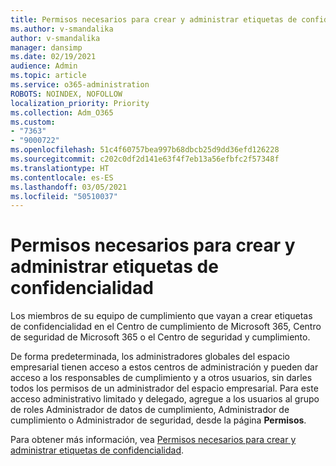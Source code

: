 ```yaml
---
title: Permisos necesarios para crear y administrar etiquetas de confidencialidad
ms.author: v-smandalika
author: v-smandalika
manager: dansimp
ms.date: 02/19/2021
audience: Admin
ms.topic: article
ms.service: o365-administration
ROBOTS: NOINDEX, NOFOLLOW
localization_priority: Priority
ms.collection: Adm_O365
ms.custom:
- "7363"
- "9000722"
ms.openlocfilehash: 51c4f60757bea997b68dbcb25d9dd36efd126228
ms.sourcegitcommit: c202c0df2d141e63f4f7eb13a56efbfc2f57348f
ms.translationtype: HT
ms.contentlocale: es-ES
ms.lasthandoff: 03/05/2021
ms.locfileid: "50510037"
---
```

# <a name="permissions-required-to-create-and-manage-sensitivity-labels"></a>Permisos necesarios para crear y administrar etiquetas de confidencialidad

Los miembros de su equipo de cumplimiento que vayan a crear etiquetas de confidencialidad en el Centro de cumplimiento de Microsoft 365, Centro de seguridad de Microsoft 365 o el Centro de seguridad y cumplimiento.

De forma predeterminada, los administradores globales del espacio empresarial tienen acceso a estos centros de administración y pueden dar acceso a los responsables de cumplimiento y a otros usuarios, sin darles todos los permisos de un administrador del espacio empresarial. Para este acceso administrativo limitado y delegado, agregue a los usuarios al grupo de roles Administrador de datos de cumplimiento, Administrador de cumplimiento o Administrador de seguridad, desde la página **Permisos**.

Para obtener más información, vea [Permisos necesarios para crear y administrar etiquetas de confidencialidad](https://docs.microsoft.com/microsoft-365/compliance/get-started-with-sensitivity-labels).